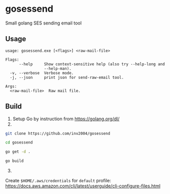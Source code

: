 # gosessend
Small golang SES sending email tool

## Usage
```
usage: gosessend.exe [<flags>] <raw-mail-file>

Flags:
      --help     Show context-sensitive help (also try --help-long and
                 --help-man).
  -v, --verbose  Verbose mode.
  -j, --json     print json for send-raw-email tool.

Args:
  <raw-mail-file>  Raw mail file.
```

## Build

1) Setup Go by instruction from https://golang.org/dl/
2) 
```bash
git clone https://github.com/inv2004/gosessend
```
```bash
cd gosessend
```
```bash
go get -d .
```
```bash
go build
```
3)
Create ``$HOME/.aws/credentials`` for ``default`` profile: https://docs.aws.amazon.com/cli/latest/userguide/cli-configure-files.html
